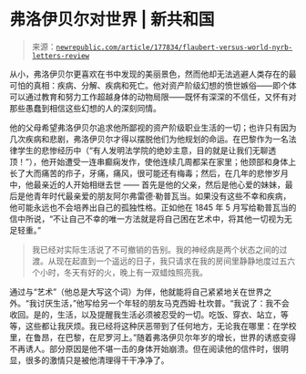 <!--yml

类别：未分类

日期：2024-05-27 14:46:38

-->

# 弗洛伊贝尔对世界 | 新共和国

> 来源：[`newrepublic.com/article/177834/flaubert-versus-world-nyrb-letters-review`](https://newrepublic.com/article/177834/flaubert-versus-world-nyrb-letters-review)

从小，弗洛伊贝尔更喜欢在书中发现的美丽景色，然而他却无法逃避人类存在的最可怕的真相：疾病、分解、疾病和死亡。他对资产阶级幻想的愤世嫉俗——即个体可以通过教育和努力工作超越身体的动物局限——既怀有深深的不信任，又怀有对那些愚蠢到相信这些幻想的人的深刻同情。

他的父母希望弗洛伊贝尔追求他所鄙视的资产阶级职业生活的一切；也许只有因为几次疾病和悲剧，弗洛伊贝尔才得以摆脱他们为他规划的命运。在巴黎作为一名法律学生的悲惨经历中（“有人发明法学院的绝妙主意，目的就是让我们无聊透顶！”），他开始遭受一连串癫痫发作，使他连续几周都呆在家里；他颈部和身体上长了大而痛苦的疖子，牙痛，痛风，很可能还有梅毒；然后，在几年的悲惨岁月中，他最亲近的人开始相继去世 —— 首先是他的父亲，然后是他心爱的妹妹，最后是他青年时代最亲爱的朋友阿尔弗雷德·勒普瓦当。如果没有这些不幸和疾病，他可能永远也不会培养出自己的孤独性格。正如他在 1845 年 5 月写给勒普瓦当的信中所说，“不让自己不幸的唯一方法就是将自己困在艺术中，将其他一切视为无足轻重。”

> 我已经对实际生活说了不可撤销的告别。我的神经病是两个状态之间的过渡。从现在起直到一个遥远的日子，我只请求在我的房间里静静地度过五六个小时，冬天有好的火，晚上有一双蜡烛照亮我。

通过与“艺术”（他总是大写这个词）为伴，他就能将自己紧紧地关在世界之外。“我讨厌生活，”他写给另一个年轻的朋友马克西姆·杜坎普。“我说了：我不会收回。是的，生活，以及提醒我生活必须被忍受的一切。吃饭、穿衣、站立，等等，这些都让我厌烦。我已经将这种厌恶带到了任何地方，无论我在哪里：在学校里，在鲁昂，在巴黎，在尼罗河上。”随着弗洛伊贝尔年岁的增长，世界的诱惑变得不再诱人。部分原因是他不堪一击的身体开始崩溃。但在阅读他的信件时，很明显，很多的激情只是被他清理得干干净净了。
